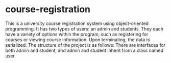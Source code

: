 # course-registration
This is a university course registration system using object-oriented programming. It has two types of users: an admin and students. They each have a variety of options within the program, such as registering for courses or viewing course information. Upon terminating, the data is serialized. 
The structure of the project is as follows: There are interfaces for both admin and student, and admin and student inherit from a class named user. 
